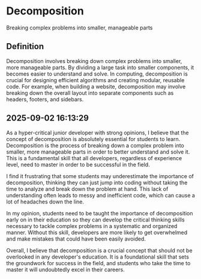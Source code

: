 # Decomposition

Breaking complex problems into smaller, manageable parts

## Definition
Decomposition involves breaking down complex problems into smaller, more manageable parts. By dividing a large task into smaller components, it becomes easier to understand and solve. In computing, decomposition is crucial for designing efficient algorithms and creating modular, reusable code. For example, when building a website, decomposition may involve breaking down the overall layout into separate components such as headers, footers, and sidebars.

## 2025-09-02 16:13:29
As a hyper-critical junior developer with strong opinions, I believe that the concept of decomposition is absolutely essential for students to learn. Decomposition is the process of breaking down a complex problem into smaller, more manageable parts in order to better understand and solve it. This is a fundamental skill that all developers, regardless of experience level, need to master in order to be successful in the field.

I find it frustrating that some students may underestimate the importance of decomposition, thinking they can just jump into coding without taking the time to analyze and break down the problem at hand. This lack of understanding often leads to messy and inefficient code, which can cause a lot of headaches down the line.

In my opinion, students need to be taught the importance of decomposition early on in their education so they can develop the critical thinking skills necessary to tackle complex problems in a systematic and organized manner. Without this skill, developers are more likely to get overwhelmed and make mistakes that could have been easily avoided.

Overall, I believe that decomposition is a crucial concept that should not be overlooked in any developer's education. It is a foundational skill that sets the groundwork for success in the field, and students who take the time to master it will undoubtedly excel in their careers.
